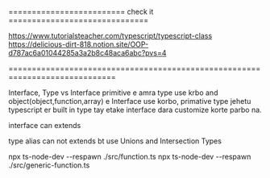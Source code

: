 







========================= check it ==============================

https://www.tutorialsteacher.com/typescript/typescript-class
https://delicious-dirt-818.notion.site/OOP-d787ac6a01044285a3a2b8c48aca6abc?pvs=4

=============================================================================

Interface, Type vs Interface
primitive e amra type use krbo and object(object,function,array) e Interface use korbo, primative type jehetu typescript er built in type tay etake interface dara customize korte parbo na.

interface can extends 

type alias can not extends bt use Unions and Intersection Types


npx ts-node-dev  --respawn ./src/function.ts
npx ts-node-dev  --respawn ./src/generic-function.ts





